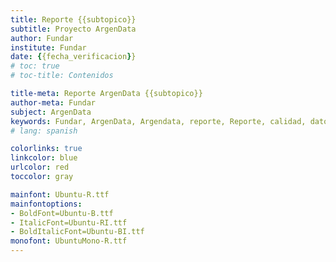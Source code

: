 ```yaml
---
title: Reporte {{subtopico}}
subtitle: Proyecto ArgenData
author: Fundar
institute: Fundar
date: {{fecha_verificacion}}
# toc: true
# toc-title: Contenidos

title-meta: Reporte ArgenData {{subtopico}}
author-meta: Fundar
subject: ArgenData
keywords: Fundar, ArgenData, Argendata, reporte, Reporte, calidad, datos
# lang: spanish

colorlinks: true
linkcolor: blue
urlcolor: red
toccolor: gray

mainfont: Ubuntu-R.ttf
mainfontoptions:
- BoldFont=Ubuntu-B.ttf
- ItalicFont=Ubuntu-RI.ttf
- BoldItalicFont=Ubuntu-BI.ttf
monofont: UbuntuMono-R.ttf
---
```



